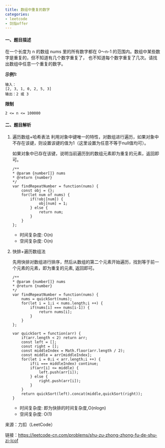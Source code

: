```yaml
---
title: 数组中重复的数字
categories:
- leetcode
- 剑指offer
---
```


#### 一、题目描述

在一个长度为 n 的数组 nums 里的所有数字都在 0～n-1 的范围内。数组中某些数字是重复的，但不知道有几个数字重复了，
也不知道每个数字重复了几次。请找出数组中任意一个重复的数字。

**示例1:**

```
输入：
[2, 3, 1, 0, 2, 5, 3]
输出：2 或 3 
```

**限制**
```
2 <= n <= 100000
```

#### 二、题目解析

1. 遍历数组+哈希表法
    利用对象中键唯一的特性，对数组进行遍历，如果对象中不存在该键，则设置该键的值为1（这里设置为任意不等于null值均可）。

    如果对象中已存在该键，说明当前遍历到的数组元素即为重复的元素，返回即可。

    ```
    /**
    * @param {number[]} nums
    * @return {number}
    */
    var findRepeatNumber = function(nums) {
        const obj = {};
        for(let num of nums) {
            if(!obj[num]) {
                obj[num] = 1;
            } else {
                return num;
            }
        }
    };
    ```
    - 时间复杂度: O(n)
    - 空间复杂度: O(n)

2. 快排+遍历数组法

    先用快排对数组进行排序，然后从数组的第二个元素开始遍历，找到等于前一个元素的元素，即为重复的元素,
    返回即可。

    ```
    /**
    * @param {number[]} nums
    * @return {number}
    */
    var findRepeatNumber = function(nums) {
        nums = quickSort(nums);
        for(let i = 1;i < nums.length;i ++) {
            if(nums[i] === nums[i-1]) {
                return nums[i];
            }
        }
    };

    var quickSort = function(arr) {
        if(arr.length < 2) return arr;
        const left = [];
        const right = [];
        const middleIndex = Math.floor(arr.length / 2);
        const middle = arr[middleIndex];
        for(let i = 0;i < arr.length;i ++) {
            if(i === middleIndex) continue;
            if(arr[i] <= middle) {
                left.push(arr[i]);
            } else {
                right.push(arr[i]);
            }
        }
        return quickSort(left).concat(middle,quickSort(right));
    }
    ```
    - 时间复杂度: 即为快排的时间复杂度,O(nlogn)
    - 空间复杂度: O(1)






来源：力扣（LeetCode）

链接：https://leetcode-cn.com/problems/shu-zu-zhong-zhong-fu-de-shu-zi-lcof
